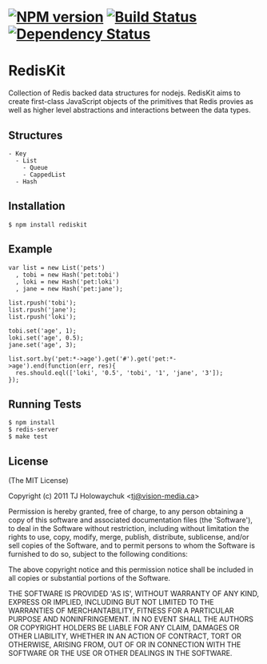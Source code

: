 
#  [![NPM version][npm-image]][npm-url] [![Build Status][travis-image]][travis-url] [![Dependency Status][daviddm-url]][daviddm-image]

# RedisKit

  Collection of Redis backed data structures for nodejs. RedisKit aims to create first-class JavaScript objects of the primitives that Redis provies as well as higher level abstractions and interactions between the data types.

## Structures

    - Key
      - List
        - Queue
        - CappedList
      - Hash

## Installation

    $ npm install rediskit

## Example

    var list = new List('pets')
      , tobi = new Hash('pet:tobi')
      , loki = new Hash('pet:loki')
      , jane = new Hash('pet:jane');

    list.rpush('tobi');
    list.rpush('jane');
    list.rpush('loki');

    tobi.set('age', 1);
    loki.set('age', 0.5);
    jane.set('age', 3);

    list.sort.by('pet:*->age').get('#').get('pet:*->age').end(function(err, res){
      res.should.eql(['loki', '0.5', 'tobi', '1', 'jane', '3']);
    });

## Running Tests

    $ npm install
    $ redis-server
    $ make test

## License 

(The MIT License)

Copyright (c) 2011 TJ Holowaychuk &lt;tj@vision-media.ca&gt;

Permission is hereby granted, free of charge, to any person obtaining
a copy of this software and associated documentation files (the
'Software'), to deal in the Software without restriction, including
without limitation the rights to use, copy, modify, merge, publish,
distribute, sublicense, and/or sell copies of the Software, and to
permit persons to whom the Software is furnished to do so, subject to
the following conditions:

The above copyright notice and this permission notice shall be
included in all copies or substantial portions of the Software.

THE SOFTWARE IS PROVIDED 'AS IS', WITHOUT WARRANTY OF ANY KIND,
EXPRESS OR IMPLIED, INCLUDING BUT NOT LIMITED TO THE WARRANTIES OF
MERCHANTABILITY, FITNESS FOR A PARTICULAR PURPOSE AND NONINFRINGEMENT.
IN NO EVENT SHALL THE AUTHORS OR COPYRIGHT HOLDERS BE LIABLE FOR ANY
CLAIM, DAMAGES OR OTHER LIABILITY, WHETHER IN AN ACTION OF CONTRACT,
TORT OR OTHERWISE, ARISING FROM, OUT OF OR IN CONNECTION WITH THE
SOFTWARE OR THE USE OR OTHER DEALINGS IN THE SOFTWARE.

[npm-url]: https://npmjs.org/package/rediskit
[npm-image]: https://badge.fury.io/js/rediskit.svg
[travis-url]: https://travis-ci.org/tj/rediskit
[travis-image]: https://travis-ci.org/tj/rediskit.svg?branch=master
[daviddm-url]: https://david-dm.org/tj/rediskit.svg?theme=shields.io
[daviddm-image]: https://david-dm.org/tj/rediskit
